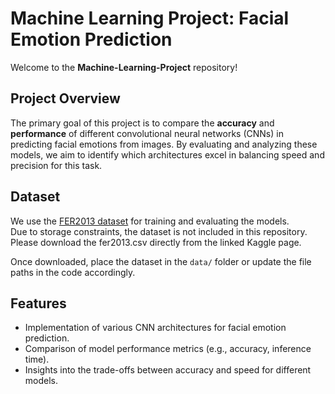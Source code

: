 # Machine Learning Project: Facial Emotion Prediction

Welcome to the **Machine-Learning-Project** repository!

## Project Overview

The primary goal of this project is to compare the **accuracy** and **performance** of different convolutional neural networks (CNNs) in predicting facial emotions from images. By evaluating and analyzing these models, we aim to identify which architectures excel in balancing speed and precision for this task.

## Dataset

We use the [FER2013 dataset](https://www.kaggle.com/code/sandragracenelson/emotion-recognition-using-facial-expressions/input?select=fer2013) for training and evaluating the models.  
Due to storage constraints, the dataset is not included in this repository. Please download the fer2013.csv directly from the linked Kaggle page.

Once downloaded, place the dataset in the `data/` folder or update the file paths in the code accordingly.

## Features

- Implementation of various CNN architectures for facial emotion prediction.
- Comparison of model performance metrics (e.g., accuracy, inference time).
- Insights into the trade-offs between accuracy and speed for different models.
